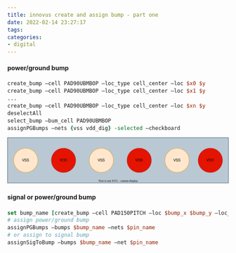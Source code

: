 ```yaml
---
title: innovus create and assign bump - part one
date: 2022-02-14 23:27:17
tags:
categories:
- digital
---
```


#### power/ground bump
```tcl
create_bump –cell PAD90UBMBOP –loc_type cell_center –loc $x0 $y  
create_bump –cell PAD90UBMBOP –loc_type cell_center –loc $x1 $y 
...
create_bump –cell PAD90UBMBOP –loc_type cell_center –loc $xn $y 
deselectAll 
select_bump –bum_cell PAD90UBMBOP 
assignPGBumps –nets {vss vdd_dig} -selected –checkboard
```

![pma_dig_bumps.drawio](innovus-bump-part1/pma_dig_bumps.drawio.svg)



#### signal or power/ground bump

```tcl
set bump_name [create_bump –cell PAD150PITCH –loc $bump_x $bump_y –loc_type cell_center –return_bumps_name] 
# assign power/ground bump
assignPGBumps –bumps $bump_name –nets $pin_name 
# or assign to signal bump
assignSigToBump –bumps $bump_name –net $pin_name 
```

